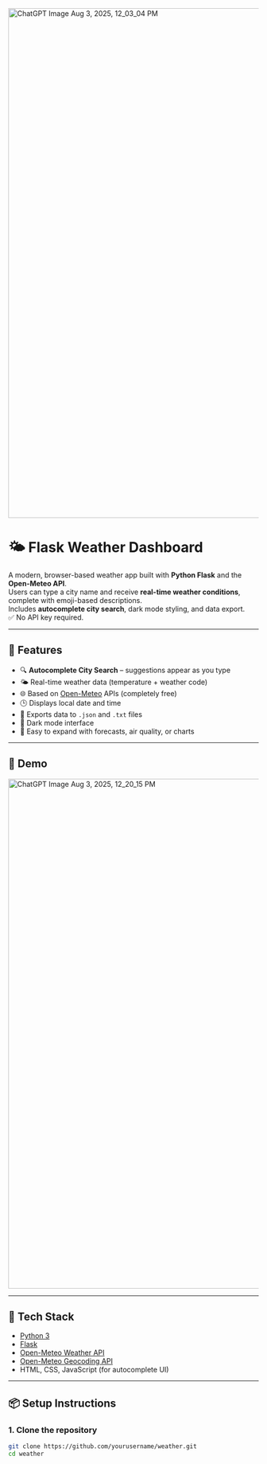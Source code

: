 <img width="1024" height="1024" alt="ChatGPT Image Aug 3, 2025, 12_03_04 PM" src="https://github.com/user-attachments/assets/109e9701-3a8b-4611-b84b-733e2f3fda89" />

# 🌤️ Flask Weather Dashboard

A modern, browser-based weather app built with **Python Flask** and the **Open-Meteo API**.  
Users can type a city name and receive **real-time weather conditions**, complete with emoji-based descriptions.  
Includes **autocomplete city search**, dark mode styling, and data export.  
✅ No API key required.

---

## 🚀 Features

- 🔍 **Autocomplete City Search** – suggestions appear as you type
- 🌤️ Real-time weather data (temperature + weather code)
- 🌐 Based on [Open-Meteo](https://open-meteo.com/) APIs (completely free)
- 🕒 Displays local date and time
- 💾 Exports data to `.json` and `.txt` files
- 🎨 Dark mode interface
- 🔧 Easy to expand with forecasts, air quality, or charts

---

## 📸 Demo
<img width="1024" height="1024" alt="ChatGPT Image Aug 3, 2025, 12_20_15 PM" src="https://github.com/user-attachments/assets/a18e63ad-09ea-4c1f-a588-be869d61a5c7" />

---

## 🧰 Tech Stack

- [Python 3](https://www.python.org/)
- [Flask](https://flask.palletsprojects.com/)
- [Open-Meteo Weather API](https://open-meteo.com/)
- [Open-Meteo Geocoding API](https://open-meteo.com/en/docs/geocoding-api)
- HTML, CSS, JavaScript (for autocomplete UI)

---

## 📦 Setup Instructions

### 1. Clone the repository

```bash
git clone https://github.com/yourusername/weather.git
cd weather
